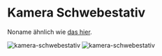 # Kamera Schwebestativ

Noname ähnlich
wie [das hier](https://www.ebay.de/itm/354723300790?itmmeta=01HS1MN0H76ZKC2GQG8ETVF80V&hash=item52972805b6%3Ag%3AGlEAAOSwP0BkPB9g&itmprp=enc%3AAQAJAAAAwPMDrVswENZP%2FymivbnYoivWEAOTwizXj9ToToXUQ2Xetce0Dh5KOhN0F3nacdz0f%2Fj%2FnTNI8j1C1JJDtuc74bi3nieG7YZJxGS6Ixuj7eCzWNGmik9fftZd6fJ1OJbmokyqpaOMyXWIGYQVNwIqoc%2FK8rQ2gCKIrUC2CCT0YoeSOmX%2FdGJe8BByNyDOhXDTc88CBnibZOPqO2o2%2FAxaHV2Ted0Atk8bEAQZlVctGMc3t7fSe1lMv3HwiiCIt2i3nA%3D%3D%7Ctkp%3ABk9SR-6I1LTIYw&LH_BIN=1).

![kamera-schwebestativ](P1940876.JPG)
![kamera-schwebestativ](P1940877.JPG)
